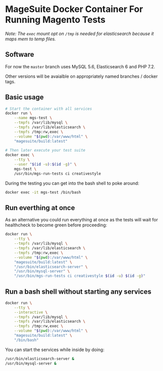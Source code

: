 # MageSuite Docker Container For Running Magento Tests

_Note: The `exec` mount opt on `/tmp` is needed for elasticsearch because it maps mem to temp files._

## Software

For now the `master` branch uses MySQL 5.6, Elasticsearch 6 and PHP 7.2.

Other versions will be avaialble on appropriately named branches / docker tags.

## Basic usage

```bash
# Start the container with all services
docker run \
    --name mgs-test \
    --tmpfs /var/lib/mysql \
    --tmpfs /var/lib/elasticsearch \
    --tmpfs /tmp:rw,exec \
    --volume "$(pwd):/var/www/html" \
    "magesuite/build:latest"
    
# Then later execute your test suite
docker exec \
    --tty \
    --user "$(id -u):$(id -g)" \
    mgs-test \
    /usr/bin/mgs-run-tests ci creativestyle
```

During the testing you can get into the bash shell to poke around:

```bash
docker exec -it mgs-test /bin/bash
```

## Run everthing at once

As an alternative you could run everything at once as the 
tests will wait for healthcheck to become green before proceeding:

```bash
docker run \
    --tty \
    --tmpfs /var/lib/mysql \
    --tmpfs /var/lib/elasticsearch \
    --tmpfs /tmp:rw,exec \
    --volume "$(pwd):/var/www/html" \
    "magesuite/build:latest" \
    "/usr/bin/elasticsearch-server" \
    "/usr/bin/mysql-server" \
    "/usr/bin/mgs-run-tests ci creativestyle $(id -u) $(id -g)"
```

## Run a bash shell without starting any services

```bash
docker run \
    --tty \
    --interactive \
    --tmpfs /var/lib/mysql \
    --tmpfs /var/lib/elasticsearch \
    --tmpfs /tmp:rw,exec \
    --volume "$(pwd):/var/www/html" \
    "magesuite/build:latest" \
    "/bin/bash"
```

You can start the services while inside by doing:

```bash
/usr/bin/elasticsearch-server &
/usr/bin/mysql-server &
```
